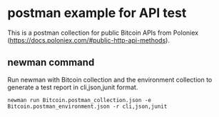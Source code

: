 # postman example for API test
This is a postman collection for public Bitcoin APIs from Poloniex (https://docs.poloniex.com/#public-http-api-methods).

## newman command
Run newman with Bitcoin collection and the environment collection to generate a test report in cli,json,junit format.
```
newman run Bitcoin.postman_collection.json -e Bitcoin.postman_environment.json -r cli,json,junit
```


